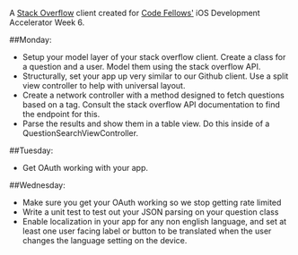 A [Stack Overflow](stackoverflow.com) client created for [Code Fellows'](http://codefellows.org) iOS Development Accelerator Week 6.

##Monday:

- Setup your model layer of your stack overflow client. Create a class for a question and a user. Model them using the stack overflow API.
- Structurally, set your app up very similar to our Github client. Use a split view controller to help with universal layout. 
- Create a network controller with a method designed to fetch questions based on a tag. Consult the stack overflow API documentation to find the endpoint for this.
- Parse the results and show them in a table view. Do this inside of a QuestionSearchViewController.

##Tuesday:

- Get OAuth working with your app.

##Wednesday:

- Make sure you get your OAuth working so we stop getting rate limited
- Write a unit test to test out your JSON parsing on your question class
- Enable localization in your app for any non english language, and set at least one user facing label or button to be translated when the user changes the language setting on the device.